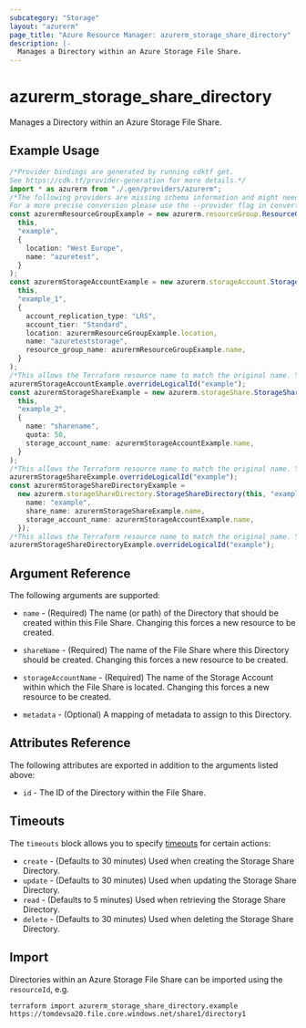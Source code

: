 ```yaml
---
subcategory: "Storage"
layout: "azurerm"
page_title: "Azure Resource Manager: azurerm_storage_share_directory"
description: |-
  Manages a Directory within an Azure Storage File Share.
---
```


# azurerm\_storage\_share\_directory

Manages a Directory within an Azure Storage File Share.

## Example Usage

```typescript
/*Provider bindings are generated by running cdktf get.
See https://cdk.tf/provider-generation for more details.*/
import * as azurerm from "./.gen/providers/azurerm";
/*The following providers are missing schema information and might need manual adjustments to synthesize correctly: azurerm.
For a more precise conversion please use the --provider flag in convert.*/
const azurermResourceGroupExample = new azurerm.resourceGroup.ResourceGroup(
  this,
  "example",
  {
    location: "West Europe",
    name: "azuretest",
  }
);
const azurermStorageAccountExample = new azurerm.storageAccount.StorageAccount(
  this,
  "example_1",
  {
    account_replication_type: "LRS",
    account_tier: "Standard",
    location: azurermResourceGroupExample.location,
    name: "azureteststorage",
    resource_group_name: azurermResourceGroupExample.name,
  }
);
/*This allows the Terraform resource name to match the original name. You can remove the call if you don't need them to match.*/
azurermStorageAccountExample.overrideLogicalId("example");
const azurermStorageShareExample = new azurerm.storageShare.StorageShare(
  this,
  "example_2",
  {
    name: "sharename",
    quota: 50,
    storage_account_name: azurermStorageAccountExample.name,
  }
);
/*This allows the Terraform resource name to match the original name. You can remove the call if you don't need them to match.*/
azurermStorageShareExample.overrideLogicalId("example");
const azurermStorageShareDirectoryExample =
  new azurerm.storageShareDirectory.StorageShareDirectory(this, "example_3", {
    name: "example",
    share_name: azurermStorageShareExample.name,
    storage_account_name: azurermStorageAccountExample.name,
  });
/*This allows the Terraform resource name to match the original name. You can remove the call if you don't need them to match.*/
azurermStorageShareDirectoryExample.overrideLogicalId("example");

```

## Argument Reference

The following arguments are supported:

*   `name` - (Required) The name (or path) of the Directory that should be created within this File Share. Changing this forces a new resource to be created.

*   `shareName` - (Required) The name of the File Share where this Directory should be created. Changing this forces a new resource to be created.

*   `storageAccountName` - (Required) The name of the Storage Account within which the File Share is located. Changing this forces a new resource to be created.

*   `metadata` - (Optional) A mapping of metadata to assign to this Directory.

## Attributes Reference

The following attributes are exported in addition to the arguments listed above:

* `id` - The ID of the Directory within the File Share.

## Timeouts

The `timeouts` block allows you to specify [timeouts](https://www.terraform.io/language/resources/syntax#operation-timeouts) for certain actions:

* `create` - (Defaults to 30 minutes) Used when creating the Storage Share Directory.
* `update` - (Defaults to 30 minutes) Used when updating the Storage Share Directory.
* `read` - (Defaults to 5 minutes) Used when retrieving the Storage Share Directory.
* `delete` - (Defaults to 30 minutes) Used when deleting the Storage Share Directory.

## Import

Directories within an Azure Storage File Share can be imported using the `resourceId`, e.g.

```shell
terraform import azurerm_storage_share_directory.example https://tomdevsa20.file.core.windows.net/share1/directory1
```
